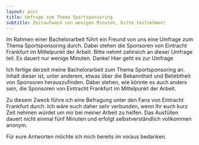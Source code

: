 ```yaml
---
layout: post
title: Umfrage zum Thema Sportsponsoring
subtitle: Zeitaufwand von wenigen Minuten, bitte teilnehmen!
---
```


Im Rahmen einer Bachelorarbeit führt ein Freund von uns eine Umfrage zum Thema Sportsponsoring durch. Dabei stehen die Sponsoren von Eintracht Frankfurt im Mittelpunkt der Arbeit. Bitte nehmt zahlreich an dieser Umfrage teil. Es dauert nur wenige Minuten. Danke! Hier geht es zur Umfrage

Ich fertige derzeit meine Bachelorarbeit zum Thema Sportsponsoring an. Inhalt dieser ist, unter anderem, etwas über die Bekanntheit und Beliebtheit von Sponsoren herauszufinden. Dabei stehen, wie könnte es auch anders sein, die Sponsoren von Eintracht Frankfurt im Mittelpunkt der Arbeit.  
  
Zu diesem Zweck führe ich eine Befragung unter den Fans von Eintracht Frankfurt durch. Ich wäre euch daher sehr verbunden, wenn Ihr euch kurz Zeit nehmen würdet um mir bei meiner Arbeit zu helfen. Das Ausfüllen dauert nicht einmal fünf Minuten und erfolgt selbstverständlich vollkommen anonym.  
  
Für eure Antworten möchte ich mich bereits im voraus bedanken.
